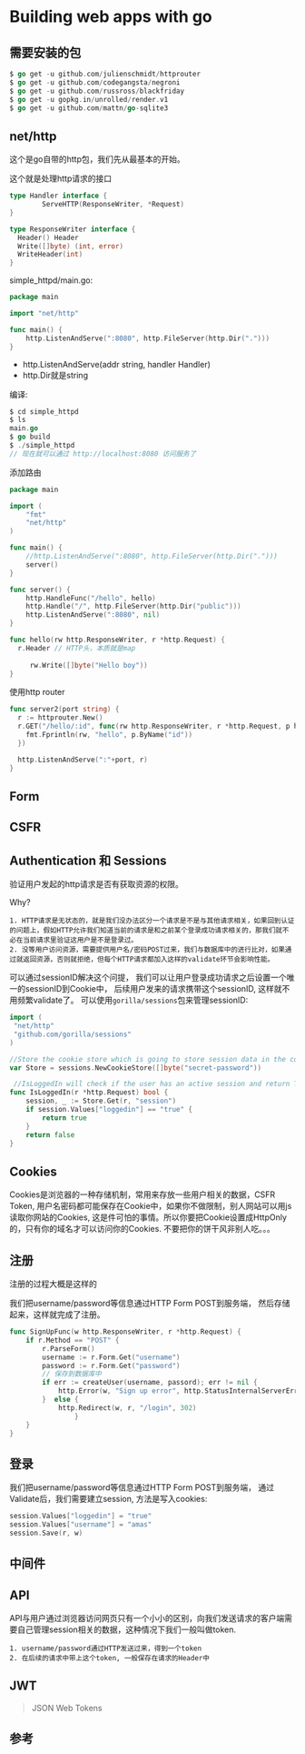 # Building web apps with go



## 需要安装的包

````go
$ go get -u github.com/julienschmidt/httprouter 
$ go get -u github.com/codegangsta/negroni 
$ go get -u github.com/russross/blackfriday
$ go get -u gopkg.in/unrolled/render.v1
$ go get -u github.com/mattn/go-sqlite3
````



## net/http

这个是go自带的http包，我们先从最基本的开始。

这个就是处理http请求的接口

```go
type Handler interface {
		ServeHTTP(ResponseWriter, *Request)
}

type ResponseWriter interface {
  Header() Header
  Write([]byte) (int, error)
  WriteHeader(int)
}
```



simple_httpd/main.go:

```go
package main

import "net/http"

func main() {
	http.ListenAndServe(":8080", http.FileServer(http.Dir(".")))
}
```

- http.ListenAndServe(addr string, handler Handler)
- http.Dir就是string

编译:

```go
$ cd simple_httpd
$ ls
main.go
$ go build
$ ./simple_httpd
// 现在就可以通过 http://localhost:8080 访问服务了
```

添加路由

```go
package main

import (
	"fmt"
	"net/http"
)

func main() {
	//http.ListenAndServe(":8080", http.FileServer(http.Dir(".")))
	server()
}

func server() {
	http.HandleFunc("/hello", hello)
	http.Handle("/", http.FileServer(http.Dir("public")))
	http.ListenAndServe(":8080", nil)
}

func hello(rw http.ResponseWriter, r *http.Request) {
  r.Header // HTTP头，本质就是map
  
	 rw.Write([]byte("Hello boy"))
}
```

使用http router

```go
func server2(port string) {
  r := httprouter.New()
  r.GET("/hello/:id", func(rw http.ResponseWriter, r *http.Request, p httprouter.Params) {
    fmt.Fprintln(rw, "hello", p.ByName("id"))
  })

  http.ListenAndServe(":"+port, r)
}
```

## Form

## CSFR

## 

## Authentication 和 Sessions

验证用户发起的http请求是否有获取资源的权限。

Why?

 	1. HTTP请求是无状态的，就是我们没办法区分一个请求是不是与其他请求相关，如果回到认证的问题上，假如HTTP允许我们知道当前的请求是和之前某个登录成功请求相关的，那我们就不必在当前请求里验证这用户是不是登录过。
 	2. 没等用户访问资源，需要提供用户名/密码POST过来，我们与数据库中的进行比对，如果通过就返回资源，否则就拒绝，但每个HTTP请求都加入这样的validate环节会影响性能。

可以通过sessionID解决这个问提， 我们可以让用户登录成功请求之后设置一个唯一的sessionID到Cookie中， 后续用户发来的请求携带这个sessionID, 这样就不用频繁validate了。 可以使用`gorilla/sessions`包来管理sessionID:

```go
import (
 "net/http"
 "github.com/gorilla/sessions"
)
```

```go
//Store the cookie store which is going to store session data in the cookie
var Store = sessions.NewCookieStore([]byte("secret-password"))

 //IsLoggedIn will check if the user has an active session and return True
func IsLoggedIn(r *http.Request) bool {
	session, _ := Store.Get(r, "session")
	if session.Values["loggedin"] == "true" {
 		return true
 	}
	return false
}
```



## Cookies

Cookies是浏览器的一种存储机制，常用来存放一些用户相关的数据，CSFR Token, 用户名密码都可能保存在Cookie中，如果你不做限制，别人网站可以用js读取你网站的Cookies, 这是件可怕的事情。所以你要把Cookie设置成HttpOnly的，只有你的域名才可以访问你的Cookies. 不要把你的饼干风非别人吃。。。



## 注册

注册的过程大概是这样的

我们把username/password等信息通过HTTP Form POST到服务端， 然后存储起来，这样就完成了注册。

```go
func SignUpFunc(w http.ResponseWriter, r *http.Request) {
    if r.Method == "POST" {
        r.ParseForm()
        username := r.Form.Get("username")
        password := r.Form.Get("password")
        // 保存到数据库中
        if err := createUser(username, passord); err != nil {
            http.Error(w, "Sign up error", http.StatusInternalServerError)	
        }  else {
            http.Redirect(w, r, "/login", 302)
				}
    }
}
```





## 登录

我们把username/password等信息通过HTTP Form POST到服务端， 通过Validate后，我们需要建立session, 方法是写入cookies:

```go
session.Values["loggedin"] = "true"
session.Values["username"] = "amas"
session.Save(r, w)
```



## 中间件

## API

API与用户通过浏览器访问网页只有一个小小的区别，向我们发送请求的客户端需要自己管理session相关的数据，这种情况下我们一般叫做token.

	1. username/password通过HTTP发送过来，得到一个token
 	2. 在后续的请求中带上这个token, 一般保存在请求的Header中

## JWT

> JSON Web Tokens



















## 参考


